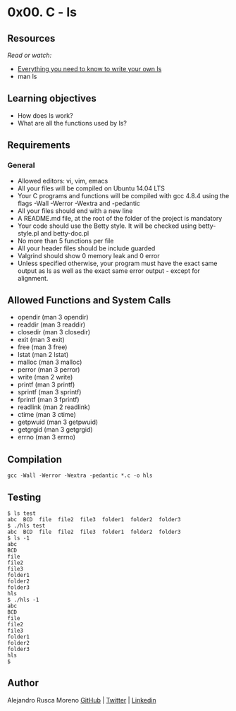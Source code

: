 # 0x00. C - ls

## Resources
_Read or watch:_
* [Everything you need to know to write your own ls](https://intranet.hbtn.io/concepts/71)
* man ls

## Learning objectives
* How does ls work?
* What are all the functions used by ls?

## Requirements
### General
* Allowed editors: vi, vim, emacs
* All your files will be compiled on Ubuntu 14.04 LTS
* Your C programs and functions will be compiled with gcc 4.8.4 using the flags -Wall -Werror -Wextra and -pedantic
* All your files should end with a new line
* A README.md file, at the root of the folder of the project is mandatory
* Your code should use the Betty style. It will be checked using betty-style.pl and betty-doc.pl
* No more than 5 functions per file
* All your header files should be include guarded
* Valgrind should show 0 memory leak and 0 error
* Unless specified otherwise, your program must have the exact same output as ls as well as the exact same error output - except for alignment.

## Allowed Functions and System Calls
* opendir (man 3 opendir)
* readdir (man 3 readdir)
* closedir (man 3 closedir)
* exit (man 3 exit)
* free (man 3 free)
* lstat (man 2 lstat)
* malloc (man 3 malloc)
* perror (man 3 perror)
* write (man 2 write)
* printf (man 3 printf)
* sprintf (man 3 sprintf)
* fprintf (man 3 fprintf)
* readlink (man 2 readlink)
* ctime (man 3 ctime)
* getpwuid (man 3 getpwuid)
* getgrgid (man 3 getgrgid)
* errno (man 3 errno)

## Compilation

```
gcc -Wall -Werror -Wextra -pedantic *.c -o hls
```

## Testing

```
$ ls test
abc  BCD  file  file2  file3  folder1  folder2  folder3
$ ./hls test
abc  BCD  file  file2  file3  folder1  folder2  folder3
$ ls -1
abc
BCD
file
file2
file3
folder1
folder2
folder3
hls
$ ./hls -1
abc
BCD
file
file2
file3
folder1
folder2
folder3
hls
$
```

## Author
Alejandro Rusca Moreno [GitHub](https://github.com/dondropo) | [Twitter](https://twitter.com/don_dropo) | [Linkedin](https://www.linkedin.com/in/alejandro-rusca-moreno-59138b1a1/)
